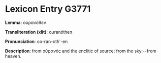 # Lexicon Entry G3771

**Lemma**: οὐρανόθεν

**Transliteration (xlit)**: ouranóthen

**Pronunciation**: oo-ran-oth'-en

**Description**:
from οὐρανός and the enclitic of source; from the sky:--from heaven.
